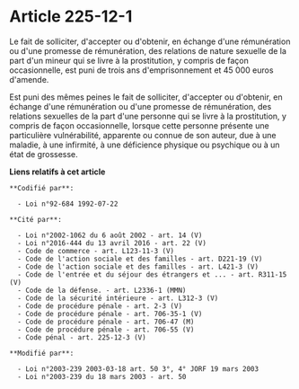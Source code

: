 # Article 225-12-1

Le fait de solliciter, d'accepter ou d'obtenir, en échange d'une rémunération ou d'une promesse de rémunération, des
relations de nature sexuelle de la part d'un mineur qui se livre à la prostitution, y compris de façon occasionnelle, est
puni de trois ans d'emprisonnement et 45 000 euros d'amende.

Est puni des mêmes peines le fait de solliciter, d'accepter ou d'obtenir, en échange d'une rémunération ou d'une promesse de
rémunération, des relations sexuelles de la part d'une personne qui se livre à la prostitution, y compris de façon
occasionnelle, lorsque cette personne présente une particulière vulnérabilité, apparente ou connue de son auteur, due à une
maladie, à une infirmité, à une déficience physique ou psychique ou à un état de grossesse.

**Liens relatifs à cet article**

	**Codifié par**:

	  - Loi n°92-684 1992-07-22

	**Cité par**:

	  - Loi n°2002-1062 du 6 août 2002 - art. 14 (V)
	  - Loi n°2016-444 du 13 avril 2016 - art. 22 (V)
	  - Code de commerce - art. L123-11-3 (V)
	  - Code de l'action sociale et des familles - art. D221-19 (V)
	  - Code de l'action sociale et des familles - art. L421-3 (V)
	  - Code de l'entrée et du séjour des étrangers et ... - art. R311-15 (V)
	  - Code de la défense. - art. L2336-1 (MMN)
	  - Code de la sécurité intérieure - art. L312-3 (V)
	  - Code de procédure pénale - art. 2-3 (V)
	  - Code de procédure pénale - art. 706-35-1 (V)
	  - Code de procédure pénale - art. 706-47 (M)
	  - Code de procédure pénale - art. 706-55 (V)
	  - Code pénal - art. 225-12-3 (V)

	**Modifié par**:

	  - Loi n°2003-239 2003-03-18 art. 50 3°, 4° JORF 19 mars 2003
	  - Loi n°2003-239 du 18 mars 2003 - art. 50
